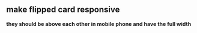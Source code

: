 ## make flipped card responsive 

**they should be above each other in mobile phone and have the full width**
